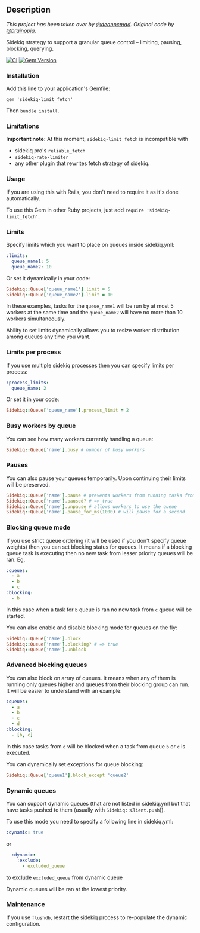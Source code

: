 ## Description

*This project has been taken over by [@deanpcmad](https://github.com/deanpcmad). Original code by [@brainopia](https://github.com/brainopia).*

Sidekiq strategy to support a granular queue control – limiting, pausing, blocking, querying.

[![CI](https://github.com/deanpcmad/sidekiq-limit_fetch/actions/workflows/ci.yml/badge.svg)](https://github.com/deanpcmad/sidekiq-limit_fetch/actions/workflows/ci.yml)
[![Gem Version](https://badge.fury.io/rb/sidekiq-limit_fetch.svg)](http://badge.fury.io/rb/sidekiq-limit_fetch)

### Installation

Add this line to your application's Gemfile:

```
gem 'sidekiq-limit_fetch'
```

Then `bundle install`.

### Limitations

**Important note:** At this moment, `sidekiq-limit_fetch` is incompatible with
- sidekiq pro's `reliable_fetch`
- `sidekiq-rate-limiter`
- any other plugin that rewrites fetch strategy of sidekiq.

### Usage

If you are using this with Rails, you don't need to require it as it's done automatically.

To use this Gem in other Ruby projects, just add `require 'sidekiq-limit_fetch'`.

### Limits

Specify limits which you want to place on queues inside sidekiq.yml:

```yaml
:limits:
  queue_name1: 5
  queue_name2: 10
```

Or set it dynamically in your code:
```ruby
Sidekiq::Queue['queue_name1'].limit = 5
Sidekiq::Queue['queue_name2'].limit = 10
```

In these examples, tasks for the `queue_name1` will be run by at most 5
workers at the same time and the `queue_name2` will have no more than 10
workers simultaneously.

Ability to set limits dynamically allows you to resize worker
distribution among queues any time you want.

### Limits per process

If you use multiple sidekiq processes then you can specify limits per process:

```yaml
:process_limits:
  queue_name: 2
```

Or set it in your code:

```ruby
Sidekiq::Queue['queue_name'].process_limit = 2
```

### Busy workers by queue

You can see how many workers currently handling a queue:

```ruby
Sidekiq::Queue['name'].busy # number of busy workers
```

### Pauses

You can also pause your queues temporarily. Upon continuing their limits
will be preserved.

```ruby
Sidekiq::Queue['name'].pause # prevents workers from running tasks from this queue
Sidekiq::Queue['name'].paused? # => true
Sidekiq::Queue['name'].unpause # allows workers to use the queue
Sidekiq::Queue['name'].pause_for_ms(1000) # will pause for a second
```

### Blocking queue mode

If you use strict queue ordering (it will be used if you don't specify queue weights)
then you can set blocking status for queues. It means if a blocking
queue task is executing then no new task from lesser priority queues will
be ran. Eg,

```yaml
:queues:
  - a
  - b
  - c
:blocking:
  - b
```

In this case when a task for `b` queue is ran no new task from `c` queue
will be started.

You can also enable and disable blocking mode for queues on the fly:

```ruby
Sidekiq::Queue['name'].block
Sidekiq::Queue['name'].blocking? # => true
Sidekiq::Queue['name'].unblock
```

### Advanced blocking queues

You can also block on array of queues. It means when any of them is
running only queues higher and queues from their blocking group can
run. It will be easier to understand with an example:

```yaml
:queues:
  - a
  - b
  - c
  - d
:blocking:
  - [b, c]
```

In this case tasks from `d` will be blocked when a task from queue `b` or `c` is executed.

You can dynamically set exceptions for queue blocking:

```ruby
Sidekiq::Queue['queue1'].block_except 'queue2'
```

### Dynamic queues

You can support dynamic queues (that are not listed in sidekiq.yml but
that have tasks pushed to them (usually with `Sidekiq::Client.push`)).

To use this mode you need to specify a following line in sidekiq.yml:

```yaml
:dynamic: true
```

or

```yaml
  :dynamic:
    :exclude:
      - excluded_queue
```

to exclude `excluded_queue` from dynamic queue

Dynamic queues will be ran at the lowest priority.

### Maintenance

If you use `flushdb`, restart the sidekiq process to re-populate the dynamic configuration.
